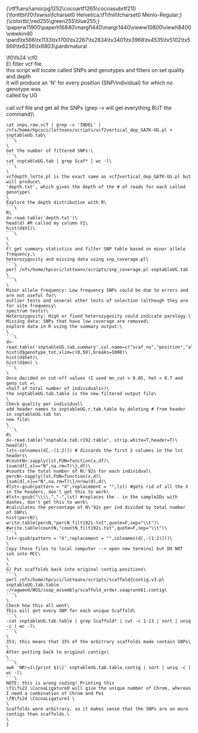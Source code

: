 {\rtf1\ansi\ansicpg1252\cocoartf1265\cocoasubrtf210
{\fonttbl\f0\fswiss\fcharset0 Helvetica;\f1\fnil\fcharset0 Menlo-Regular;}
{\colortbl;\red255\green255\blue255;}
\paperw11900\paperh16840\margl1440\margr1440\vieww10800\viewh8400\viewkind0
\pard\tx566\tx1133\tx1700\tx2267\tx2834\tx3401\tx3968\tx4535\tx5102\tx5669\tx6236\tx6803\pardirnatural

\f0\fs24 \cf0 \
E) filter vcf file\
this script will locate called SNPs and genotypes and filters on set quality and depth\
it will produce an 'N' for every position (SNP/individual) for which no genotype was\
called by UG\
\
call vcf file and get all the SNPs (grep -v will get everything BUT the command)\
```\
cat snps.raw.vcf | grep -v 'INDEL' | /nfs/home/hpcsci/lotteanv/scripts/vcf2vertical_dep_GATK-UG.pl > snptableUG.tab\
```\
\
Get the number of filtered SNPs:\
```\
cat snptableUG.tab | grep Scaf* | wc -l\
```\
\
vcfdepth_lotte.pl is the exact same as vcf2vertical_dep_GATK-UG.pl but will produce\
'depth.txt', which gives the depth of the # of reads for each called genotype\
\
Explore the depth distribution with R\
```\
R\
d<-read.table('depth.txt')\
head(d) #R called my column V1\
hist(d$V1)\
```\
\
\
F) get summary statistics and filter SNP table based on minor allele frequency,\
heterozygosity and missing data using snp_coverage.pl\
```\
perl /nfs/home/hpcsci/lotteanv/scripts/snp_coverage.pl snptableUG.tab \
```\
\
Minor allele frequency: Low frequency SNPs could be due to errors and are not useful for\
outlier tests and several other tests of selection (although they are for site frequency\
spectrum tests)\
Heterozygosity: High or fixed heterozygosity could indicate parology.\
Missing data: SNPs that have low coverage are removed\
explore data in R using the summary output:\
\
```\
d<-read.table('snptableUG.tab.summary',col.name=c("scaf_no","position","allele_tot","genotype_tot","top_o","sorted","hash_0","mj","sort_1","hash_1","mn","het"))\
hist(d$genotype_tot,xlim=c(0,50),breaks=1000)\
hist(d$het)\
hist(d$mn) \
```\
\
Once decided on cut-off values (I used mn_cut = 0.05, het < 0.7 and geno_cut =\
<half of total number of individuals>)\
the snptableUG.tab.table is the new filtered output file\
\
Check quality per individual\
add header names to snptableUG.r.tab.table by deleting # from header in snptableUG.tab to\
new file\
\
```\
R\
d<-read.table("snptable.tab.r192.table", strip.white=T,header=T)\
head(d)\
lst<-colnames(d[,-(1:2)]) # discards the first 2 columns in the lst headers\
#countN<-sapply(lst,FUN=function(x,df)\{sum(df[,x]=="N",na.rm=T)\},df)\
#counts the total number of N\'92s for each individual\
percN<-sapply(lst,FUN=function(x,d)\{sum(d[,x]=="N",na.rm=T)\}/nrow(d),d)\
#lst<-gsub(pattern = "X",replacement = "",lst) #gets rid of all the X in the headers, don't get this to work\
#lst<-gsub("\\\\.","-",lst) #replaces the . in the sampleIDs with dashes, don't get this to work\
#calculates the percentage of N\'92s per ind divided by total number of SNPs\
hist(percN)\
write.table(percN,"percN_filt192i.txt",quote=F,sep="\\t")\
#write.table(countN,"countN_filt192i.txt",quote=F,sep="\\t")\
```\
lst<-gsub(pattern = "X",replacement = "",colnames(d[,-(1:2)]))\
\
Copy these files to local computer --> open new terminal but DO NOT ssh into MCC\
\
\
G) Put scaffolds back into original contig positions\
```\
perl /nfs/home/hpcsci/lotteanv/scripts/scaffold2contig.v3.pl snptableUG.tab.table ~/ragweed/WGS/soap_assembly/scaffold_order.soaprunk61.contig\
```\
\
Check how this all went\
This will get every SNP for each unique Scaffold\
```\
-cat snptableUG.tab.table | grep Scaffold* | cut -c 1-13 | sort | uniq -c | wc -l\
```\
\
353; this means that 35% of the arbitrary scaffolds made contain SNPs\
\
After putting back to original contigs\
\
```\
awk 'NR!=1\{print $1\}' snptableUG.tab.table.contig | sort | uniq -c | wc -l\
```\
NOTE: this is wrong coding! Printing this 
\f1\fs22 \CocoaLigature0 will give the unique number of Chrom, whereas I need a combination of Chrom and Pos
\f0\fs24 \CocoaLigature1 \
\
Scaffolds were arbitrary, so it makes sense that the SNPs are on more contigs than scaffolds.\
\
}